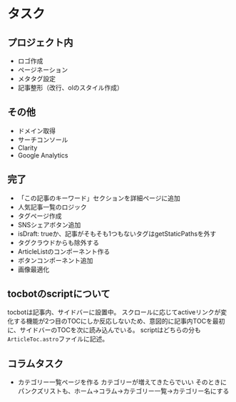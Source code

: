 # タスク

## プロジェクト内

- ロゴ作成
- ページネーション
- メタタグ設定
- 記事整形（改行、olのスタイル作成）

## その他

- ドメイン取得
- サーチコンソール
- Clarity
- Google Analytics

## 完了

- 「この記事のキーワード」セクションを詳細ページに追加
- 人気記事一覧のロジック
- タグページ作成
- SNSシェアボタン追加
- isDraft: trueか、記事がそもそも1つもないタグはgetStaticPathsを外す
- タグクラウドからも除外する
- ArticleListのコンポーネント作る
- ボタンコンポーネント追加
- 画像最適化

## tocbotのscriptについて

tocbotは記事内、サイドバーに設置中。
スクロールに応じてactiveリンクが変化する機能が2つ目のTOCにしか反応しないため、意図的に記事内TOCを最初に、サイドバーのTOCを次に読み込んでいる。
scriptはどちらの分も`ArticleToc.astro`ファイルに記述。

## コラムタスク

- カテゴリー一覧ページを作る
カテゴリーが増えてきたらでいい
そのときにパンクズリストも、ホーム→コラム→カテゴリー一覧→カテゴリー名にする
<!-- - 一覧ページ作る
- カテゴリーページ作る
- TOPページに導入
- カードコンポーネントのデザイン作る -->
  <!-- - 記事リンクカードを作る -->
